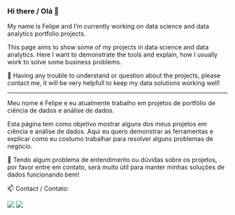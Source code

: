 ### Hi there / Olá 👋
My name is Felipe and I’m currently working on data science and data analytics portfolio projects.

This page aims to show some of my projects in data science and data analytics. Here I want to demonstrate the tools and explain, how I usually work to solve some business problems. 

🔸 Having any trouble to understand or question about the projects, please contact me, it will be very helpfull to keep my data solutions working well!

-------------------------------------------------------------------------------------------------------------------------------

Meu nome é Felipe e eu atualmente trabalho em projetos de portfólio de ciência de dados e análise de dados.

Esta página tem como objetivo mostrar alguns dos meus projetos em ciência e análise de dados. Aqui eu quero demonstrar as ferramentas e explicar como eu costumo trabalhar para resolver alguns problemas de negócio. 

🔸 Tendo algum problema de entendimento ou dúvidas sobre os projetos, por favor entre em contato, será muito útil para manter minhas soluções de dados funcionando bem!

📫 Contact / Contato:

<a href = "mailto:felipe.aguiar1194@gmail.com"><img src="https://img.shields.io/badge/-Gmail-%23333?style=for-the-badge&logo=gmail&logoColor=white" target="_blank"></a>
<a href="https://www.linkedin.com/in/felipejaguiar" target="_blank"><img src="https://img.shields.io/badge/-LinkedIn-%230077B5?style=for-the-badge&logo=linkedin&logoColor=white" target="_blank"></a> 
